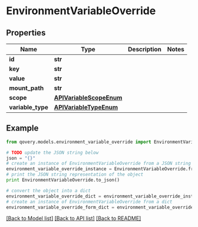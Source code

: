 # EnvironmentVariableOverride


## Properties
Name | Type | Description | Notes
------------ | ------------- | ------------- | -------------
**id** | **str** |  | 
**key** | **str** |  | 
**value** | **str** |  | 
**mount_path** | **str** |  | 
**scope** | [**APIVariableScopeEnum**](APIVariableScopeEnum.md) |  | 
**variable_type** | [**APIVariableTypeEnum**](APIVariableTypeEnum.md) |  | 

## Example

```python
from qovery.models.environment_variable_override import EnvironmentVariableOverride

# TODO update the JSON string below
json = "{}"
# create an instance of EnvironmentVariableOverride from a JSON string
environment_variable_override_instance = EnvironmentVariableOverride.from_json(json)
# print the JSON string representation of the object
print EnvironmentVariableOverride.to_json()

# convert the object into a dict
environment_variable_override_dict = environment_variable_override_instance.to_dict()
# create an instance of EnvironmentVariableOverride from a dict
environment_variable_override_form_dict = environment_variable_override.from_dict(environment_variable_override_dict)
```
[[Back to Model list]](../README.md#documentation-for-models) [[Back to API list]](../README.md#documentation-for-api-endpoints) [[Back to README]](../README.md)


